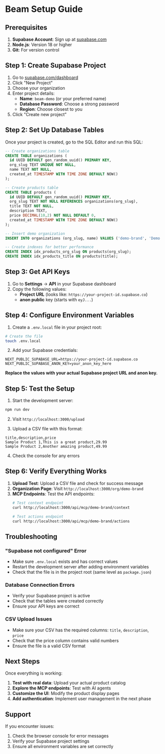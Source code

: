 # Beam Setup Guide

## Prerequisites

1. **Supabase Account**: Sign up at [supabase.com](https://supabase.com)
2. **Node.js**: Version 18 or higher
3. **Git**: For version control

## Step 1: Create Supabase Project

1. Go to [supabase.com/dashboard](https://supabase.com/dashboard)
2. Click "New Project"
3. Choose your organization
4. Enter project details:
   - **Name**: `beam-demo` (or your preferred name)
   - **Database Password**: Choose a strong password
   - **Region**: Choose closest to you
5. Click "Create new project"

## Step 2: Set Up Database Tables

Once your project is created, go to the SQL Editor and run this SQL:

```sql
-- Create organizations table
CREATE TABLE organizations (
  id UUID DEFAULT gen_random_uuid() PRIMARY KEY,
  org_slug TEXT UNIQUE NOT NULL,
  name TEXT NOT NULL,
  created_at TIMESTAMP WITH TIME ZONE DEFAULT NOW()
);

-- Create products table
CREATE TABLE products (
  id UUID DEFAULT gen_random_uuid() PRIMARY KEY,
  org_slug TEXT NOT NULL REFERENCES organizations(org_slug),
  title TEXT NOT NULL,
  description TEXT,
  price DECIMAL(10,2) NOT NULL DEFAULT 0,
  created_at TIMESTAMP WITH TIME ZONE DEFAULT NOW()
);

-- Insert demo organization
INSERT INTO organizations (org_slug, name) VALUES ('demo-brand', 'Demo Brand');

-- Create indexes for better performance
CREATE INDEX idx_products_org_slug ON products(org_slug);
CREATE INDEX idx_products_title ON products(title);
```

## Step 3: Get API Keys

1. Go to **Settings** → **API** in your Supabase dashboard
2. Copy the following values:
   - **Project URL** (looks like: `https://your-project-id.supabase.co`)
   - **anon public** key (starts with `eyJ...`)

## Step 4: Configure Environment Variables

1. Create a `.env.local` file in your project root:

```bash
# Create the file
touch .env.local
```

2. Add your Supabase credentials:

```env
NEXT_PUBLIC_SUPABASE_URL=https://your-project-id.supabase.co
NEXT_PUBLIC_SUPABASE_ANON_KEY=your_anon_key_here
```

**Replace the values with your actual Supabase project URL and anon key.**

## Step 5: Test the Setup

1. Start the development server:
```bash
npm run dev
```

2. Visit `http://localhost:3000/upload`

3. Upload a CSV file with this format:
```csv
title,description,price
Sample Product 1,This is a great product,29.99
Sample Product 2,Another amazing product,49.99
```

4. Check the console for any errors

## Step 6: Verify Everything Works

1. **Upload Test**: Upload a CSV file and check for success message
2. **Organization Page**: Visit `http://localhost:3000/org/demo-brand`
3. **MCP Endpoints**: Test the API endpoints:
   ```bash
   # Test context endpoint
   curl http://localhost:3000/api/mcp/demo-brand/context
   
   # Test actions endpoint
   curl http://localhost:3000/api/mcp/demo-brand/actions
   ```

## Troubleshooting

### "Supabase not configured" Error
- Make sure `.env.local` exists and has correct values
- Restart the development server after adding environment variables
- Check that the file is in the project root (same level as `package.json`)

### Database Connection Errors
- Verify your Supabase project is active
- Check that the tables were created correctly
- Ensure your API keys are correct

### CSV Upload Issues
- Make sure your CSV has the required columns: `title`, `description`, `price`
- Check that the price column contains valid numbers
- Ensure the file is a valid CSV format

## Next Steps

Once everything is working:

1. **Test with real data**: Upload your actual product catalog
2. **Explore the MCP endpoints**: Test with AI agents
3. **Customize the UI**: Modify the product display pages
4. **Add authentication**: Implement user management in the next phase

## Support

If you encounter issues:
1. Check the browser console for error messages
2. Verify your Supabase project settings
3. Ensure all environment variables are set correctly 